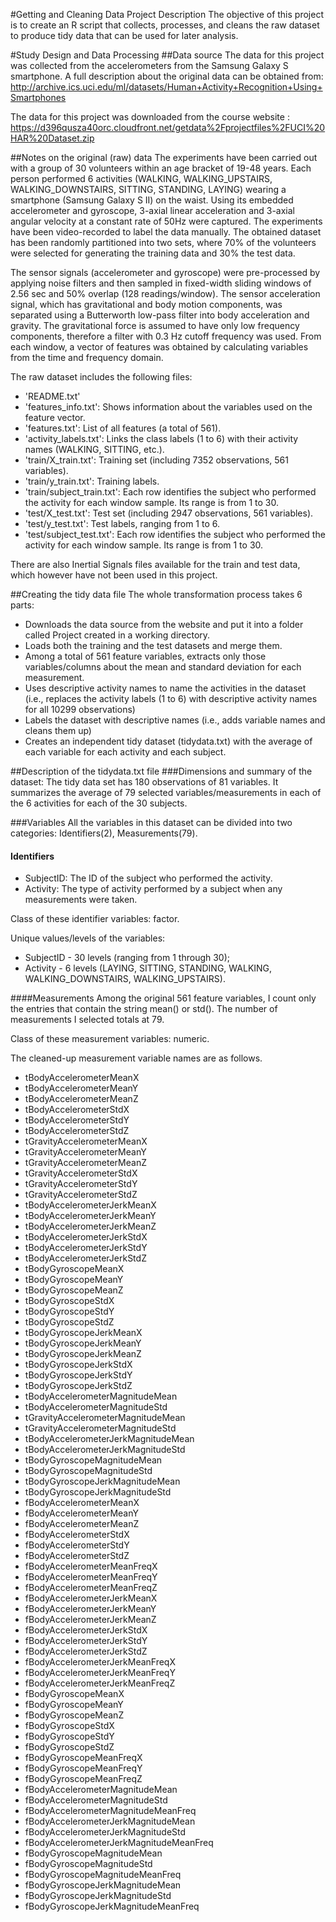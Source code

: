#Getting and Cleaning Data Project Description
The objective of this project is to create an R script that collects, processes, and cleans the raw dataset to produce tidy data that can be used for later analysis.

#Study Design and Data Processing
##Data source
The data for this project was collected from the accelerometers from the Samsung Galaxy S smartphone. A full description about the original data can be obtained from:
http://archive.ics.uci.edu/ml/datasets/Human+Activity+Recognition+Using+Smartphones 

The data for this project was downloaded from the course website : 
https://d396qusza40orc.cloudfront.net/getdata%2Fprojectfiles%2FUCI%20HAR%20Dataset.zip 

##Notes on the original (raw) data
The experiments have been carried out with a group of 30 volunteers within an age bracket of 19-48 years. Each person performed 6 activities (WALKING, WALKING_UPSTAIRS, WALKING_DOWNSTAIRS, SITTING, STANDING, LAYING) wearing a smartphone (Samsung Galaxy S II) on the waist. Using its embedded accelerometer and gyroscope, 3-axial linear acceleration and 3-axial angular velocity at a constant rate of 50Hz were captured. The experiments have been video-recorded to label the data manually. The obtained dataset has been randomly partitioned into two sets, where 70% of the volunteers were selected for generating the training data and 30% the test data.

The sensor signals (accelerometer and gyroscope) were pre-processed by applying noise filters and then sampled in fixed-width sliding windows of 2.56 sec and 50% overlap (128 readings/window). The sensor acceleration signal, which has gravitational and body motion components, was separated using a Butterworth low-pass filter into body acceleration and gravity. The gravitational force is assumed to have only low frequency components, therefore a filter with 0.3 Hz cutoff frequency was used. From each window, a vector of features was obtained by calculating variables from the time and frequency domain.

The raw dataset includes the following files:
- 'README.txt'
- 'features_info.txt': Shows information about the variables used on the feature vector.
- 'features.txt': List of all features (a total of 561).
- 'activity_labels.txt': Links the class labels (1 to 6) with their activity names (WALKING, SITTING, etc.).
- 'train/X_train.txt': Training set (including 7352 observations, 561 variables).
- 'train/y_train.txt': Training labels.
- 'train/subject_train.txt': Each row identifies the subject who performed the activity for each window sample. Its range is from 1 to 30. 
- 'test/X_test.txt': Test set (including 2947 observations, 561 variables).
- 'test/y_test.txt': Test labels, ranging from 1 to 6. 
- 'test/subject_test.txt': Each row identifies the subject who performed the activity for each window sample. Its range is from 1 to 30. 

There are also Inertial Signals files available for the train and test data, which however have not been used in this project.

##Creating the tidy data file
The whole transformation process takes 6 parts:
* Downloads the data source from the website and put it into a folder called Project created in a working directory. 
* Loads both the training and the test datasets and merge them.
* Among a total of 561 feature variables, extracts only those variables/columns about the mean and standard deviation for each measurement.
* Uses descriptive activity names to name the activities in the dataset (i.e., replaces the activity labels (1 to 6) with descriptive activity names for all 10299 observations)
* Labels the dataset with descriptive names (i.e., adds variable names and cleans them up)
* Creates an independent tidy dataset (tidydata.txt) with the average of each variable for each activity and each subject.

##Description of the tidydata.txt file
###Dimensions and summary of the dataset: 
The tidy data set has 180 observations of 81 variables. It summarizes the average of 79 selected variables/measurements in each of the 6 activities for each of the 30 subjects.

###Variables
All the variables in this dataset can be divided into two categories: Identifiers(2), Measurements(79).
#### Identifiers
* SubjectID: The ID of the subject who performed the activity.
* Activity: The type of activity performed by a subject when any measurements were taken. 

Class of these identifier variables: factor.

Unique values/levels of the variables:
* SubjectID - 30 levels (ranging from 1 through 30);
* Activity - 6 levels (LAYING, SITTING, STANDING, WALKING, WALKING_DOWNSTAIRS, WALKING_UPSTAIRS).

####Measurements
Among the original 561 feature variables, I count only the entries that contain the string mean() or std(). The number of measurements I selected totals at 79. 

Class of these measurement variables: numeric.

The cleaned-up measurement variable names are as follows.
* tBodyAccelerometerMeanX
* tBodyAccelerometerMeanY
* tBodyAccelerometerMeanZ
* tBodyAccelerometerStdX
* tBodyAccelerometerStdY
* tBodyAccelerometerStdZ
* tGravityAccelerometerMeanX 
* tGravityAccelerometerMeanY
* tGravityAccelerometerMeanZ
* tGravityAccelerometerStdX
* tGravityAccelerometerStdY
* tGravityAccelerometerStdZ
* tBodyAccelerometerJerkMeanX           
* tBodyAccelerometerJerkMeanY
* tBodyAccelerometerJerkMeanZ
* tBodyAccelerometerJerkStdX
* tBodyAccelerometerJerkStdY
* tBodyAccelerometerJerkStdZ
* tBodyGyroscopeMeanX
* tBodyGyroscopeMeanY
* tBodyGyroscopeMeanZ
* tBodyGyroscopeStdX
* tBodyGyroscopeStdY
* tBodyGyroscopeStdZ
* tBodyGyroscopeJerkMeanX
* tBodyGyroscopeJerkMeanY
* tBodyGyroscopeJerkMeanZ
* tBodyGyroscopeJerkStdX             
* tBodyGyroscopeJerkStdY
* tBodyGyroscopeJerkStdZ
* tBodyAccelerometerMagnitudeMean
* tBodyAccelerometerMagnitudeStd
* tGravityAccelerometerMagnitudeMean
* tGravityAccelerometerMagnitudeStd
* tBodyAccelerometerJerkMagnitudeMean
* tBodyAccelerometerJerkMagnitudeStd
* tBodyGyroscopeMagnitudeMean
* tBodyGyroscopeMagnitudeStd
* tBodyGyroscopeJerkMagnitudeMean
* tBodyGyroscopeJerkMagnitudeStd
* fBodyAccelerometerMeanX
* fBodyAccelerometerMeanY
* fBodyAccelerometerMeanZ
* fBodyAccelerometerStdX
* fBodyAccelerometerStdY
* fBodyAccelerometerStdZ
* fBodyAccelerometerMeanFreqX
* fBodyAccelerometerMeanFreqY
* fBodyAccelerometerMeanFreqZ
* fBodyAccelerometerJerkMeanX
* fBodyAccelerometerJerkMeanY
* fBodyAccelerometerJerkMeanZ
* fBodyAccelerometerJerkStdX
* fBodyAccelerometerJerkStdY
* fBodyAccelerometerJerkStdZ
* fBodyAccelerometerJerkMeanFreqX
* fBodyAccelerometerJerkMeanFreqY
* fBodyAccelerometerJerkMeanFreqZ
* fBodyGyroscopeMeanX
* fBodyGyroscopeMeanY
* fBodyGyroscopeMeanZ               
* fBodyGyroscopeStdX
* fBodyGyroscopeStdY
* fBodyGyroscopeStdZ                 
* fBodyGyroscopeMeanFreqX
* fBodyGyroscopeMeanFreqY
* fBodyGyroscopeMeanFreqZ            
* fBodyAccelerometerMagnitudeMean
* fBodyAccelerometerMagnitudeStd
* fBodyAccelerometerMagnitudeMeanFreq     
* fBodyAccelerometerJerkMagnitudeMean
* fBodyAccelerometerJerkMagnitudeStd
* fBodyAccelerometerJerkMagnitudeMeanFreq 
* fBodyGyroscopeMagnitudeMean
* fBodyGyroscopeMagnitudeStd
* fBodyGyroscopeMagnitudeMeanFreq    
* fBodyGyroscopeJerkMagnitudeMean
* fBodyGyroscopeJerkMagnitudeStd
* fBodyGyroscopeJerkMagnitudeMeanFreq
